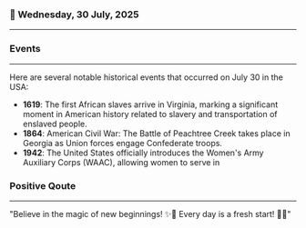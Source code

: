 ### 📅 Wednesday, 30 July, 2025
------
### Events
------
Here are several notable historical events that occurred on July 30 in the USA:

- **1619**: The first African slaves arrive in Virginia, marking a significant moment in American history related to slavery and transportation of enslaved people.
- **1864**: American Civil War: The Battle of Peachtree Creek takes place in Georgia as Union forces engage Confederate troops.
- **1942**: The United States officially introduces the Women's Army Auxiliary Corps (WAAC), allowing women to serve in
### Positive Qoute
------
"Believe in the magic of new beginnings! ✨🌈 Every day is a fresh start! 🌻💪"
